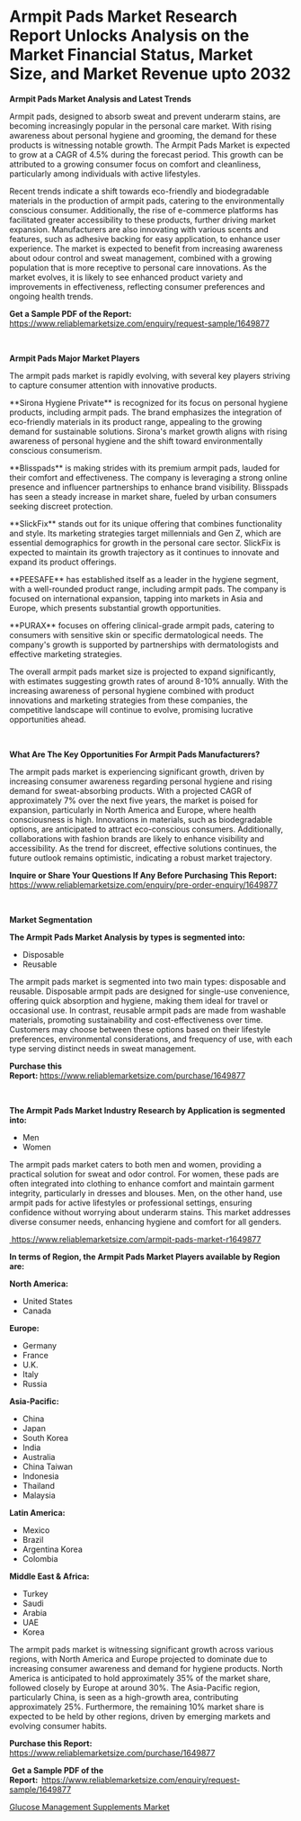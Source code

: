 <p><h1>Armpit Pads Market Research Report Unlocks Analysis on the Market Financial Status, Market Size, and Market Revenue upto 2032</h1></p><p><strong>Armpit Pads Market Analysis and Latest Trends</strong></p>
<p><p>Armpit pads, designed to absorb sweat and prevent underarm stains, are becoming increasingly popular in the personal care market. With rising awareness about personal hygiene and grooming, the demand for these products is witnessing notable growth. The Armpit Pads Market is expected to grow at a CAGR of 4.5% during the forecast period. This growth can be attributed to a growing consumer focus on comfort and cleanliness, particularly among individuals with active lifestyles.</p><p>Recent trends indicate a shift towards eco-friendly and biodegradable materials in the production of armpit pads, catering to the environmentally conscious consumer. Additionally, the rise of e-commerce platforms has facilitated greater accessibility to these products, further driving market expansion. Manufacturers are also innovating with various scents and features, such as adhesive backing for easy application, to enhance user experience. The market is expected to benefit from increasing awareness about odour control and sweat management, combined with a growing population that is more receptive to personal care innovations. As the market evolves, it is likely to see enhanced product variety and improvements in effectiveness, reflecting consumer preferences and ongoing health trends.</p></p>
<p><strong>Get a Sample PDF of the Report:&nbsp;</strong> <a href="https://www.reliablemarketsize.com/enquiry/request-sample/1649877?utm_campaign=2952&utm_medium=2&utm_source=Github&utm_content=ia&utm_term=04042025&utm_id=armpit-pads">https://www.reliablemarketsize.com/enquiry/request-sample/1649877</a></p>
<p>&nbsp;</p>
<p><strong>Armpit Pads Major Market Players</strong></p>
<p><p>The armpit pads market is rapidly evolving, with several key players striving to capture consumer attention with innovative products. </p><p>**Sirona Hygiene Private** is recognized for its focus on personal hygiene products, including armpit pads. The brand emphasizes the integration of eco-friendly materials in its product range, appealing to the growing demand for sustainable solutions. Sirona's market growth aligns with rising awareness of personal hygiene and the shift toward environmentally conscious consumerism.</p><p>**Blisspads** is making strides with its premium armpit pads, lauded for their comfort and effectiveness. The company is leveraging a strong online presence and influencer partnerships to enhance brand visibility. Blisspads has seen a steady increase in market share, fueled by urban consumers seeking discreet protection.</p><p>**SlickFix** stands out for its unique offering that combines functionality and style. Its marketing strategies target millennials and Gen Z, which are essential demographics for growth in the personal care sector. SlickFix is expected to maintain its growth trajectory as it continues to innovate and expand its product offerings.</p><p>**PEESAFE** has established itself as a leader in the hygiene segment, with a well-rounded product range, including armpit pads. The company is focused on international expansion, tapping into markets in Asia and Europe, which presents substantial growth opportunities.</p><p>**PURAX** focuses on offering clinical-grade armpit pads, catering to consumers with sensitive skin or specific dermatological needs. The company's growth is supported by partnerships with dermatologists and effective marketing strategies.</p><p>The overall armpit pads market size is projected to expand significantly, with estimates suggesting growth rates of around 8-10% annually. With the increasing awareness of personal hygiene combined with product innovations and marketing strategies from these companies, the competitive landscape will continue to evolve, promising lucrative opportunities ahead.</p></p>
<p>&nbsp;</p>
<p><strong>What Are The Key Opportunities For Armpit Pads Manufacturers?</strong></p>
<p><p>The armpit pads market is experiencing significant growth, driven by increasing consumer awareness regarding personal hygiene and rising demand for sweat-absorbing products. With a projected CAGR of approximately 7% over the next five years, the market is poised for expansion, particularly in North America and Europe, where health consciousness is high. Innovations in materials, such as biodegradable options, are anticipated to attract eco-conscious consumers. Additionally, collaborations with fashion brands are likely to enhance visibility and accessibility. As the trend for discreet, effective solutions continues, the future outlook remains optimistic, indicating a robust market trajectory.</p></p>
<p><strong>Inquire or Share Your Questions If Any Before Purchasing This Report:</strong> <a href="https://www.reliablemarketsize.com/enquiry/pre-order-enquiry/1649877?utm_campaign=2952&utm_medium=2&utm_source=Github&utm_content=ia&utm_term=04042025&utm_id=armpit-pads">https://www.reliablemarketsize.com/enquiry/pre-order-enquiry/1649877</a></p>
<p>&nbsp;</p>
<p><strong>Market Segmentation</strong></p>
<p><strong>The Armpit Pads Market Analysis by types is segmented into:</strong></p>
<p><ul><li>Disposable</li><li>Reusable</li></ul></p>
<p><p>The armpit pads market is segmented into two main types: disposable and reusable. Disposable armpit pads are designed for single-use convenience, offering quick absorption and hygiene, making them ideal for travel or occasional use. In contrast, reusable armpit pads are made from washable materials, promoting sustainability and cost-effectiveness over time. Customers may choose between these options based on their lifestyle preferences, environmental considerations, and frequency of use, with each type serving distinct needs in sweat management.</p></p>
<p><strong>Purchase this Report:&nbsp;</strong><a href="https://www.reliablemarketsize.com/purchase/1649877?utm_campaign=2952&utm_medium=2&utm_source=Github&utm_content=ia&utm_term=04042025&utm_id=armpit-pads">https://www.reliablemarketsize.com/purchase/1649877</a></p>
<p>&nbsp;</p>
<p><strong>The Armpit Pads Market Industry Research by Application is segmented into:</strong></p>
<p><ul><li>Men</li><li>Women</li></ul></p>
<p><p>The armpit pads market caters to both men and women, providing a practical solution for sweat and odor control. For women, these pads are often integrated into clothing to enhance comfort and maintain garment integrity, particularly in dresses and blouses. Men, on the other hand, use armpit pads for active lifestyles or professional settings, ensuring confidence without worrying about underarm stains. This market addresses diverse consumer needs, enhancing hygiene and comfort for all genders.</p></p>
<p><a href="https://www.reliablemarketsize.com/armpit-pads-market-r1649877?utm_campaign=2952&utm_medium=2&utm_source=Github&utm_content=ia&utm_term=04042025&utm_id=armpit-pads">&nbsp;https://www.reliablemarketsize.com/armpit-pads-market-r1649877</a></p>
<p><strong>In terms of Region, the Armpit Pads Market Players available by Region are:</strong></p>
<p>
    <p> <strong> North America: </strong>
        <ul>
            <li>United States</li>
            <li>Canada</li>
        </ul>
        </p> 
    <p> <strong> Europe: </strong>
        <ul>
            <li>Germany</li>
            <li>France</li>
            <li>U.K.</li>
            <li>Italy</li>
            <li>Russia</li>
        </ul>
        </p> 
    <p> <strong> Asia-Pacific: </strong>
        <ul>
            <li>China</li>
            <li>Japan</li>
            <li>South Korea</li>
            <li>India</li>
            <li>Australia</li>
            <li>China Taiwan</li>
            <li>Indonesia</li>
            <li>Thailand</li>
            <li>Malaysia</li>
        </ul>
        </p> 
    <p> <strong> Latin America: </strong>
        <ul>
            <li>Mexico</li>
            <li>Brazil</li>
            <li>Argentina Korea</li>
            <li>Colombia</li>
        </ul>
        </p> 
    <p> <strong> Middle East & Africa: </strong>
        <ul>
            <li>Turkey</li>
            <li>Saudi</li>
            <li>Arabia</li>
            <li>UAE</li>
            <li>Korea</li>
        </ul>
    </p>
    </p>
<p><p>The armpit pads market is witnessing significant growth across various regions, with North America and Europe projected to dominate due to increasing consumer awareness and demand for hygiene products. North America is anticipated to hold approximately 35% of the market share, followed closely by Europe at around 30%. The Asia-Pacific region, particularly China, is seen as a high-growth area, contributing approximately 25%. Furthermore, the remaining 10% market share is expected to be held by other regions, driven by emerging markets and evolving consumer habits.</p></p>
<p><strong>Purchase this Report: </strong><a href="https://www.reliablemarketsize.com/purchase/1649877?utm_campaign=2952&utm_medium=2&utm_source=Github&utm_content=ia&utm_term=04042025&utm_id=armpit-pads">https://www.reliablemarketsize.com/purchase/1649877</a></p>
<p>&nbsp;<strong>Get a Sample PDF of the Report:&nbsp;&nbsp;</strong><a href="https://www.reliablemarketsize.com/enquiry/request-sample/1649877?utm_campaign=2952&utm_medium=2&utm_source=Github&utm_content=ia&utm_term=04042025&utm_id=armpit-pads">https://www.reliablemarketsize.com/enquiry/request-sample/1649877</a></p>
<p><strong></strong></p>
<p><p><a href="https://github.com/kaqiewan/Market-Research-Report-List-1/blob/main/glucose-management-supplements-market.md?utm_campaign=2952&utm_medium=2&utm_source=Github&utm_content=ia&utm_term=04042025&utm_id=armpit-pads">Glucose Management Supplements Market</a></p></p>
